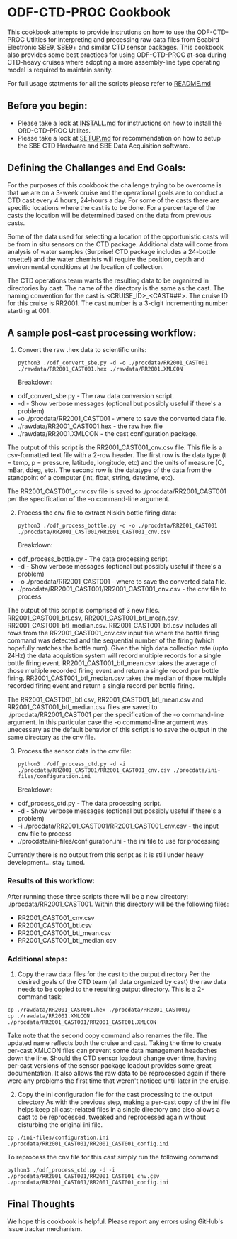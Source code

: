 # ODF-CTD-PROC Cookbook

This cookbook attempts to provide instrutions on how to use the ODF-CTD-PROC Utlities for interpreting and processing raw data files from Seabird Electronic SBE9, SBE9+ and similar CTD sensor packages.  This cookbook also provides some best practices for using ODF-CTD-PROC at-sea during CTD-heavy cruises where adopting a more assembly-line type operating model is required to maintain sanity.

For full usage statments for all the scripts please refer to [README.md](./README.md)

## Before you begin:
 - Please take a look at [INSTALL.md](./INSTALL.md) for instructions on how to install the ORD-CTD-PROC Utilites.
 - Please take a look at [SETUP.md](./SETUP.md) for recommendation on how to setup the SBE CTD Hardware and SBE Data Acquisition software.

## Defining the Challanges and End Goals:
For the purposes of this cookbook the challenge trying to be overcome is that we are on a 3-week cruise and the operational goals are to conduct a CTD cast every 4 hours, 24-hours a day.  For some of the casts there are specific locations where the cast is to be done.  For a percentage of the casts the location will be determined based on the data from previous casts.

Some of the data used for selecting a location of the opportunistic casts will be from in situ sensors on the CTD package.  Additional data will come from analysis of water samples (Surprise! CTD package includes a 24-bottle rosette!) and the water chemists will require the position, depth and environmental conditions at the location of collection.

The CTD operations team wants the resulting data to be organized in directories by cast.  The name of the directory is the same as the cast.  The naming convention for the cast is \<CRUISE_ID\>\_\<CAST###\>.  The cruise ID for this cruise is RR2001.  The cast number is a 3-digit incrementing number starting at 001.

## A sample post-cast processing workflow:
1. Convert the raw .hex data to scientific units:

   `python3 ./odf_convert_sbe.py -d -o ./procdata/RR2001_CAST001 ./rawdata/RR2001_CAST001.hex ./rawdata/RR2001.XMLCON`

   Breakdown:
  - odf_convert_sbe.py - The raw data conversion script.
  - -d - Show verbose messages (optional but possibly useful if there's a problem)
  - -o ./procdata/RR2001_CAST001 - where to save the converted data file.
  - ./rawdata/RR2001_CAST001.hex - the raw hex file
  - ./rawdata/RR2001.XMLCON - the cast configuration package.
  
  The output of this script is the RR2001_CAST001_cnv.csv file. This file is a csv-formatted text file with a 2-row header.  The first row is the data type (t = temp, p = pressure, latitude, longitude, etc) and the units of measure (C, mBar, ddeg, etc).  The second row is the datatype of the data from the standpoint of a computer (int, float, string, datetime, etc).
  
  The RR2001_CAST001_cnv.csv file is saved to ./procdata/RR2001_CAST001 per the specification of the -o command-line argument.

2. Process the cnv file to extract Niskin bottle firing data:

   `python3 ./odf_process_bottle.py -d -o ./procdata/RR2001_CAST001 ./procdata/RR2001_CAST001/RR2001_CAST001_cnv.csv`
   
   Breakdown:
  - odf_process_bottle.py - The data processing script.
  - -d - Show verbose messages (optional but possibly useful if there's a problem)
  - -o ./procdata/RR2001_CAST001 - where to save the converted data file.
  - ./procdata/RR2001_CAST001/RR2001_CAST001_cnv.csv - the cnv file to process

  The output of this script is comprised of 3 new files.  RR2001_CAST001_btl.csv, RR2001_CAST001_btl_mean.csv, RR2001_CAST001_btl_median.csv.  RR2001_CAST001_btl.csv includes all rows from the RR2001_CAST001_cnv.csv input file where the bottle firing command was detected and the sequential number of the firing (which hopefully matches the bottle num).  Given the high data collection rate (upto 24Hz) the data acquistion system will record multiple records for a single bottle firing event.  RR2001_CAST001_btl_mean.csv takes the average of those multiple recorded firing event and return a single record per bottle firing.  RR2001_CAST001_btl_median.csv takes the median of those multiple recorded firing event and return a single record per bottle firing.

  The RR2001_CAST001_btl.csv, RR2001_CAST001_btl_mean.csv and RR2001_CAST001_btl_median.csv files are saved to ./procdata/RR2001_CAST001 per the specification of the -o command-line argument.  In this particular case the -o command-line argument was unecessary as the default behavior of this script is to save the output in the same directory as the cnv file.

3. Process the sensor data in the cnv file:

   `python3 ./odf_process_ctd.py -d -i ./procdata/RR2001_CAST001/RR2001_CAST001_cnv.csv ./procdata/ini-files/configuration.ini`

   Breakdown:
  - odf_process_ctd.py - The data processing script.
  - -d - Show verbose messages (optional but possibly useful if there's a problem)
  - -i ./procdata/RR2001_CAST001/RR2001_CAST001_cnv.csv - the input cnv file to process
  - ./procdata/ini-files/configuration.ini - the ini file to use for processing
  
  Currently there is no output from this script as it is still under heavy development... stay tuned.
   
### Results of this workflow:
After running these three scripts there will be a new directory: ./procdata/RR2001_CAST001.  Within this directory will be the following files:
 - RR2001_CAST001_cnv.csv
 - RR2001_CAST001_btl.csv
 - RR2001_CAST001_btl_mean.csv
 - RR2001_CAST001_btl_median.csv

 ### Additional steps:
 
1. Copy the raw data files for the cast to the output directory
 Per the desired goals of the CTD team (all data organized by cast) the raw data needs to be copied to the resulting output directory.  This is a 2-command task:

 ```
 cp ./rawdata/RR2001_CAST001.hex ./procdata/RR2001_CAST001/ 
 cp ./rawdata/RR2001.XMLCON ./procdata/RR2001_CAST001/RR2001_CAST001.XMLCON
 ```

 Take note that the second copy command also renames the file.  The updated name reflects both the cruise and cast.  Taking the time to create per-cast XMLCON files can prevent some data management headaches down the line.  Should the CTD sensor loadout change over time, having per-cast versions of the sensor package loadout provides some great documentation.  It also allows the raw data to be reprocessed again if there were any problems the first time that weren't noticed until later in the cruise.

2. Copy the ini configuration file for the cast processing to the output directory
 As with the previous step, making a per-cast copy of the ini file helps keep all cast-related files in a single directory and also allows a cast to be reprocessed, tweaked and reprocessed again without disturbing the original ini file.

 ```
 cp ./ini-files/configuration.ini ./procdata/RR2001_CAST001/RR2001_CAST001_config.ini
 ```

 To reprocess the cnv file for this cast simply run the following command:

 ```
 python3 ./odf_process_ctd.py -d -i ./procdata/RR2001_CAST001/RR2001_CAST001_cnv.csv ./procdata/RR2001_CAST001/RR2001_CAST001_config.ini
 ```
 
## Final Thoughts
We hope this cookbook is helpful.  Please report any errors using GitHub's issue tracker mechanism. 
